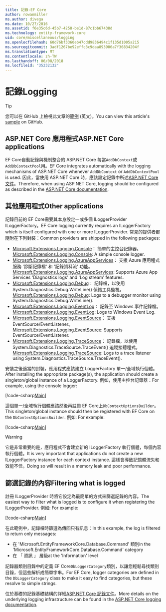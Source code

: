 ```yaml
---
title: 記錄-EF Core
author: rowanmiller
ms.author: divega
ms.date: 10/27/2016
ms.assetid: f6e35c6d-45b7-4258-be1d-87c1bb67438d
ms.technology: entity-framework-core
uid: core/miscellaneous/logging
ms.openlocfilehash: 60d76bf3360eb47cdd9836494c1f135d1005a215
ms.sourcegitcommit: 3adf1267be92effc3c9daa893906a7f36834204f
ms.translationtype: MT
ms.contentlocale: zh-TW
ms.lasthandoff: 06/08/2018
ms.locfileid: "35232132"
---
```

# <a name="logging"></a><span data-ttu-id="cc7ca-102">記錄</span><span class="sxs-lookup"><span data-stu-id="cc7ca-102">Logging</span></span>

> [!TIP]  
> <span data-ttu-id="cc7ca-103">您可以在 GitHub 上檢視此文章的[範例](https://github.com/aspnet/EntityFramework.Docs/tree/master/samples/core/Miscellaneous/Logging) \(英文\)。</span><span class="sxs-lookup"><span data-stu-id="cc7ca-103">You can view this article's [sample](https://github.com/aspnet/EntityFramework.Docs/tree/master/samples/core/Miscellaneous/Logging) on GitHub.</span></span>

## <a name="aspnet-core-applications"></a><span data-ttu-id="cc7ca-104">ASP.NET Core 應用程式</span><span class="sxs-lookup"><span data-stu-id="cc7ca-104">ASP.NET Core applications</span></span>

<span data-ttu-id="cc7ca-105">EF Core自動記錄與機制整合的 ASP.NET Core 每當`AddDbContext`或`AddDbContextPool`用。</span><span class="sxs-lookup"><span data-stu-id="cc7ca-105">EF Core integrates automatically with the logging mechanisms of ASP.NET Core whenever `AddDbContext` or `AddDbContextPool` is used.</span></span> <span data-ttu-id="cc7ca-106">因此，當使用 ASP.NET Core 時，應該設定記錄中所述[ASP.NET Core 文件](https://docs.microsoft.com/en-us/aspnet/core/fundamentals/logging?tabs=aspnetcore2x)。</span><span class="sxs-lookup"><span data-stu-id="cc7ca-106">Therefore, when using ASP.NET Core, logging should be configured as described in the [ASP.NET Core documentation](https://docs.microsoft.com/en-us/aspnet/core/fundamentals/logging?tabs=aspnetcore2x).</span></span>

## <a name="other-applications"></a><span data-ttu-id="cc7ca-107">其他應用程式</span><span class="sxs-lookup"><span data-stu-id="cc7ca-107">Other applications</span></span>

<span data-ttu-id="cc7ca-108">記錄目前的 EF Core需要其本身設定一或多個 ILoggerProvider ILoggerFactory。</span><span class="sxs-lookup"><span data-stu-id="cc7ca-108">EF Core logging currently requires an ILoggerFactory which is itself configured with one or more ILoggerProvider.</span></span> <span data-ttu-id="cc7ca-109">常見的提供者都隨附在下列封裝：</span><span class="sxs-lookup"><span data-stu-id="cc7ca-109">Common providers are shipped in the following packages:</span></span>

* <span data-ttu-id="cc7ca-110">[Microsoft.Extensions.Logging.Console](https://www.nuget.org/packages/Microsoft.Extensions.Logging.Console/)： 簡單的主控台記錄器。</span><span class="sxs-lookup"><span data-stu-id="cc7ca-110">[Microsoft.Extensions.Logging.Console](https://www.nuget.org/packages/Microsoft.Extensions.Logging.Console/): A simple console logger.</span></span>
* <span data-ttu-id="cc7ca-111">[Microsoft.Extensions.Logging.AzureAppServices](https://www.nuget.org/packages/Microsoft.Extensions.Logging.AzureAppServices/)： 支援 Azure 應用程式服務 '診斷記錄檔' 和 '記錄資料流' 功能。</span><span class="sxs-lookup"><span data-stu-id="cc7ca-111">[Microsoft.Extensions.Logging.AzureAppServices](https://www.nuget.org/packages/Microsoft.Extensions.Logging.AzureAppServices/): Supports Azure App Services 'Diagnostics logs' and 'Log stream' features.</span></span>
* <span data-ttu-id="cc7ca-112">[Microsoft.Extensions.Logging.Debug](https://www.nuget.org/packages/Microsoft.Extensions.Logging.Debug/)： 記錄檔，以使用 System.Diagnostics.Debug.WriteLine() 偵錯工具監視。</span><span class="sxs-lookup"><span data-stu-id="cc7ca-112">[Microsoft.Extensions.Logging.Debug](https://www.nuget.org/packages/Microsoft.Extensions.Logging.Debug/): Logs to a debugger monitor using System.Diagnostics.Debug.WriteLine().</span></span>
* <span data-ttu-id="cc7ca-113">[Microsoft.Extensions.Logging.EventLog](https://www.nuget.org/packages/Microsoft.Extensions.Logging.EventLog/)： 記錄至 Windows 事件記錄檔。</span><span class="sxs-lookup"><span data-stu-id="cc7ca-113">[Microsoft.Extensions.Logging.EventLog](https://www.nuget.org/packages/Microsoft.Extensions.Logging.EventLog/): Logs to Windows Event Log.</span></span>
* <span data-ttu-id="cc7ca-114">[Microsoft.Extensions.Logging.EventSource](https://www.nuget.org/packages/Microsoft.Extensions.Logging.EventSource/)： 支援 EventSource/EventListener。</span><span class="sxs-lookup"><span data-stu-id="cc7ca-114">[Microsoft.Extensions.Logging.EventSource](https://www.nuget.org/packages/Microsoft.Extensions.Logging.EventSource/): Supports EventSource/EventListener.</span></span>
* <span data-ttu-id="cc7ca-115">[Microsoft.Extensions.Logging.TraceSource](https://www.nuget.org/packages/Microsoft.Extensions.Logging.TraceSource/)： 記錄檔，以使用 System.Diagnostics.TraceSource.TraceEvent() 追蹤接聽程式。</span><span class="sxs-lookup"><span data-stu-id="cc7ca-115">[Microsoft.Extensions.Logging.TraceSource](https://www.nuget.org/packages/Microsoft.Extensions.Logging.TraceSource/): Logs to a trace listener using System.Diagnostics.TraceSource.TraceEvent().</span></span>

<span data-ttu-id="cc7ca-116">安裝之後適當的封裝，應用程式應該建立 LoggerFactory 單一/全域執行個體。</span><span class="sxs-lookup"><span data-stu-id="cc7ca-116">After installing the appropriate package(s), the application should create a singleton/global instance of a LoggerFactory.</span></span> <span data-ttu-id="cc7ca-117">例如，使用主控台記錄器：</span><span class="sxs-lookup"><span data-stu-id="cc7ca-117">For example, using the console logger:</span></span>

[!code-csharp[Main](../../../samples/core/Miscellaneous/Logging/Logging/BloggingContext.cs#DefineLoggerFactory)]

<span data-ttu-id="cc7ca-118">這個單一/全域執行個體應該然後再註冊 EF Core上`DbContextOptionsBuilder`。</span><span class="sxs-lookup"><span data-stu-id="cc7ca-118">This singleton/global instance should then be registered with EF Core on the `DbContextOptionsBuilder`.</span></span> <span data-ttu-id="cc7ca-119">例如: </span><span class="sxs-lookup"><span data-stu-id="cc7ca-119">For example:</span></span>

[!code-csharp[Main](../../../samples/core/Miscellaneous/Logging/Logging/BloggingContext.cs#RegisterLoggerFactory)]

> [!WARNING]
> <span data-ttu-id="cc7ca-120">它是非常重要的是，應用程式不會建立新的 ILoggerFactory 執行個體，每個內容執行個體。</span><span class="sxs-lookup"><span data-stu-id="cc7ca-120">It is very important that applications do not create a new ILoggerFactory instance for each context instance.</span></span> <span data-ttu-id="cc7ca-121">這樣會導致記憶體流失和效能不佳。</span><span class="sxs-lookup"><span data-stu-id="cc7ca-121">Doing so will result in a memory leak and poor performance.</span></span>

## <a name="filtering-what-is-logged"></a><span data-ttu-id="cc7ca-122">篩選記錄的內容</span><span class="sxs-lookup"><span data-stu-id="cc7ca-122">Filtering what is logged</span></span>

<span data-ttu-id="cc7ca-123">註冊 ILoggerProvider 時將它設定為最簡單的方式來篩選記錄的內容。</span><span class="sxs-lookup"><span data-stu-id="cc7ca-123">The easiest way to filter what is logged is to configure it when registering the ILoggerProvider.</span></span> <span data-ttu-id="cc7ca-124">例如: </span><span class="sxs-lookup"><span data-stu-id="cc7ca-124">For example:</span></span>

[!code-csharp[Main](../../../samples/core/Miscellaneous/Logging/Logging/BloggingContextWithFiltering.cs#DefineLoggerFactory)]

<span data-ttu-id="cc7ca-125">在此範例中，記錄檔時篩選為傳回只有訊息：</span><span class="sxs-lookup"><span data-stu-id="cc7ca-125">In this example, the log is filtered to return only messages:</span></span>
 * <span data-ttu-id="cc7ca-126">在 'Microsoft.EntityFrameworkCore.Database.Command' 類別</span><span class="sxs-lookup"><span data-stu-id="cc7ca-126">in the 'Microsoft.EntityFrameworkCore.Database.Command' category</span></span>
 * <span data-ttu-id="cc7ca-127">在 「 資訊 」 層級</span><span class="sxs-lookup"><span data-stu-id="cc7ca-127">at the 'Information' level</span></span>

<span data-ttu-id="cc7ca-128">記錄器類別目錄中的定義 EF Core`DbLoggerCategory`類別，以讓您輕鬆尋找類別目錄，但這些解析成簡單字串。</span><span class="sxs-lookup"><span data-stu-id="cc7ca-128">For EF Core, logger categories are defined in the `DbLoggerCategory` class to make it easy to find categories, but these resolve to simple strings.</span></span>

<span data-ttu-id="cc7ca-129">位於基礎的記錄基礎結構的詳細[ASP.NET Core 記錄文件](https://docs.microsoft.com/en-us/aspnet/core/fundamentals/logging?tabs=aspnetcore2x)。</span><span class="sxs-lookup"><span data-stu-id="cc7ca-129">More details on the underlying logging infrastructure can be found in the [ASP.NET Core logging documentation](https://docs.microsoft.com/en-us/aspnet/core/fundamentals/logging?tabs=aspnetcore2x).</span></span>
